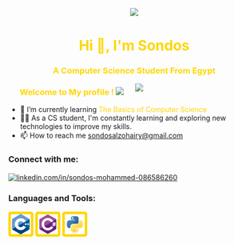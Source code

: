 <!-- Typing SVG by DenverCoder1 - https://github.com/DenverCoder1/readme-typing-svg -->
<p align="center">
  <a href="https://github.com/DenverCoder1/readme-typing-svg">
    <img src="https://readme-typing-svg.herokuapp.com/?lines=Computer%20Science%20Student;Always%20learning%20new%20things&font=Fira%20Code&center=true&width=440&height=45&color=f75c7e&vCenter=true&size=22">
  </a>
</p>

<h1 align="center"><span style="color:#FFD700;">Hi 👋, I'm Sondos</span></h1>
<h3 align="center"><span style="color:#FFD700;">A Computer Science Student From Egypt</span></h3>

<img width="250" align="right" src="https://c.tenor.com/_DOBjnGspYAAAAAM/code-coding.gif">

<h3 align="center"><span style="color:#FFD700;">Welcome to My profile !</span> <img src="https://media.giphy.com/media/hvRJCLFzcasrR4ia7z/giphy.gif" width="28"></h3>

- 🌱 I’m currently learning <span style="color:#FFD700;">The Basics of Computer Science</span>
- 👨‍💻 As a CS student, I'm constantly learning and exploring new technologies to improve my skills.
- 📫 How to reach me <span style="color:#FFD700;">sondosalzohairy@gmail.com</span>

<h3 align="left">Connect with me:</h3>
<p align="left"><a href="https://linkedin.com/in/linkedin.com/in/sondos-mohammed-086586260" target="blank"><img align="center" src="https://raw.githubusercontent.com/rahuldkjain/github-profile-readme-generator/master/src/images/icons/Social/linked-in-alt.svg" alt="linkedin.com/in/sondos-mohammed-086586260" height="30" width="40" /></a></p>

<h3 align="left">Languages and Tools:</h3>
<p align="left">
  <a href="https://www.w3schools.com/cpp/" target="_blank" rel="noreferrer"><img src="https://raw.githubusercontent.com/devicons/devicon/master/icons/cplusplus/cplusplus-original.svg" alt="cplusplus" width="40" height="40" style="background-color:#FFD700; border-radius:5px; padding:5px;"/></a>
  <a href="https://www.w3schools.com/cs/" target="_blank" rel="noreferrer"><img src="https://raw.githubusercontent.com/devicons/devicon/master/icons/csharp/csharp-original.svg" alt="csharp" width="40" height="40" style="background-color:#FFD700; border-radius:5px; padding:5px;"/></a>
  <a href="https://www.python.org" target="_blank" rel="noreferrer"><img src="https://raw.githubusercontent.com/devicons/devicon/master/icons/python/python-original.svg" alt="python" width="40" height="40" style="background-color:#FFD700; border-radius:5px; padding:5px;"/></a>
</p>
